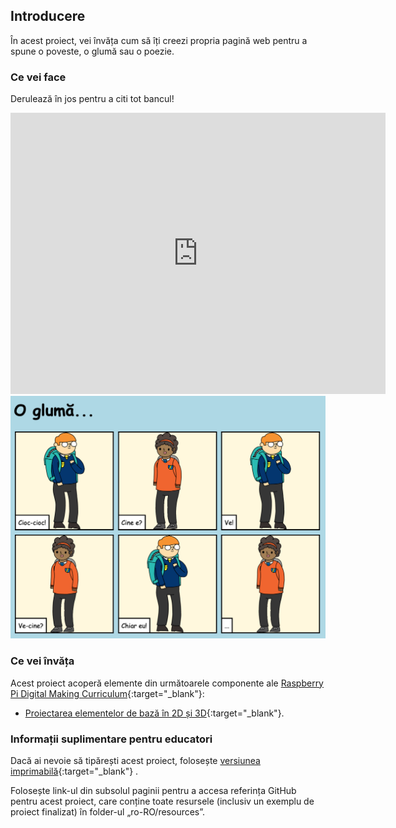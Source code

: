 ## Introducere

În acest proiect, vei învăța cum să îți creezi propria pagină web pentru a spune o poveste, o glumă sau o poezie.

### Ce vei face

Derulează în jos pentru a citi tot bancul!

<div class="trinket">
  <iframe src="https://trinket.io/embed/html/c8afdef912?outputOnly=true&start=result" width="600" height="450" frameborder="0" marginwidth="0" marginheight="0" allowfullscreen>
  </iframe>
  <img src="images/story-final.png">
</div>

### Ce vei învăța

Acest proiect acoperă elemente din următoarele componente ale [Raspberry Pi Digital Making Curriculum](http://rpf.io/curriculum){:target="_blank"}:

+ [Proiectarea elementelor de bază în 2D și 3D](https://www.raspberrypi.org/curriculum/design/creator){:target="_blank"}.

### Informații suplimentare pentru educatori

Dacă ai nevoie să tipărești acest proiect, folosește [versiunea imprimabilă](https://projects.raspberrypi.org/en/projects/tell-a-story/print){:target="_blank"} .

Folosește link-ul din subsolul paginii pentru a accesa referința GitHub pentru acest proiect, care conține toate resursele (inclusiv un exemplu de proiect finalizat) în folder-ul „ro-RO/resources”.